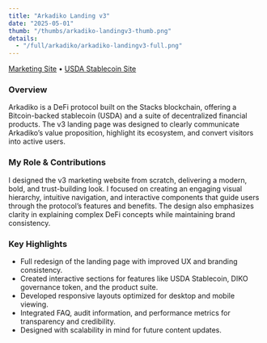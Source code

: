 ```yaml
---
title: "Arkadiko Landing v3"
date: "2025-05-01"
thumb: "/thumbs/arkadiko-landingv3-thumb.png"
details:
  - "/full/arkadiko/arkadiko-landingv3-full.png"
---
```


[Marketing Site](https://arkadiko.finance/) • [USDA Stablecoin Site](https://usda.arkadiko.finance/)

### Overview

Arkadiko is a DeFi protocol built on the Stacks blockchain, offering a Bitcoin-backed stablecoin (USDA) and a suite of decentralized financial products. The v3 landing page was designed to clearly communicate Arkadiko’s value proposition, highlight its ecosystem, and convert visitors into active users.

### My Role & Contributions

I designed the v3 marketing website from scratch, delivering a modern, bold, and trust-building look. I focused on creating an engaging visual hierarchy, intuitive navigation, and interactive components that guide users through the protocol’s features and benefits. The design also emphasizes clarity in explaining complex DeFi concepts while maintaining brand consistency.

### Key Highlights

- Full redesign of the landing page with improved UX and branding consistency.
- Created interactive sections for features like USDA Stablecoin, DIKO governance token, and the product suite.
- Developed responsive layouts optimized for desktop and mobile viewing.
- Integrated FAQ, audit information, and performance metrics for transparency and credibility.
- Designed with scalability in mind for future content updates.
